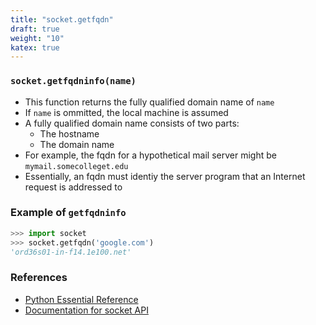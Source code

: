 ```yaml
---
title: "socket.getfqdn"
draft: true
weight: "10"
katex: true
---
```


### `socket.getfqdninfo(name)`
- This function returns the fully qualified domain name of `name`
- If `name` is ommitted, the local machine is assumed
- A fully qualified domain name consists of two parts:
	- The hostname
	- The domain name
- For example, the fqdn for a hypothetical mail server might be `mymail.somecolleget.edu`
- Essentially, an fqdn must identiy the server program that an Internet request is addressed to

### Example of `getfqdninfo`

```python
>>> import socket
>>> socket.getfqdn('google.com')
'ord36s01-in-f14.1e100.net'
```

### References
- [Python Essential Reference](http://index-of.co.uk/Python/Python%20Essential%20Reference,%20Fourth%20Edition.pdf)
- [Documentation for socket API](https://docs.python.org/3/library/socket.html)
